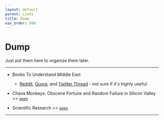```yaml
---
layout: default
parent: Links
title: Dump
nav_order: 998
---
```


# Dump

Just put them here to organize them later.

---
- Books To Understand Middle East
	- [Reddit](https://www.reddit.com/r/geopolitics/comments/c7jxlu/book_recommendations_about_the_middle_east/), [Quora](https://www.quora.com/What-are-the-best-books-to-understand-middle-east), and [Twitter Thread](https://twitter.com/brianleroux/status/1393588109514731522) - not sure if it's highly useful.

- Chaos Monkeys: Obscene Fortune and Random Failure in Silicon Valley >> [`open`](https://www.amazon.com/Chaos-Monkeys-Obscene-Fortune-Failure/dp/0062458191)

- Scientific Research >> [`open`](https://drjoedispenza.com/pages/scientific-research)

---
